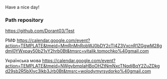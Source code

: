 Have a nice day!

### Path repository
https://github.com/Dorant03/Test





РМФ
https://calendar.google.com/event?action=TEMPLATE&tmeid=MmRnMnRobWJ0bDY2cTI4Z3VxcnR1ZGgwM28gdml0YWxpay50b21vY2hrb0Bt&tmsrc=vitalik.tomochko%40gmail.com

Українська мова
https://calendar.google.com/event?action=TEMPLATE&tmeid=NWgybmplaHBoOHZtNmNxcTNqdjBqY2ZuZDkgd29sb2R5bXlyc3lkb3Jrb0Bt&tmsrc=wolodymyrsydorko%40gmail.com
